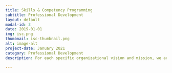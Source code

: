 ```yaml
---
title: Skills & Competency Programming
subtitle: Professional Development
layout: default
modal-id: 3
date: 2019-01-01
img: isc.png
thumbnail: isc-thumbnail.png
alt: image-alt
project-date: January 2021
category: Professional Development
description: For each specific organizational vision and mission, we are happy to collaborate with the business to design a cogent innovation thesis and develop the skills and competency development solution.     

---
```


